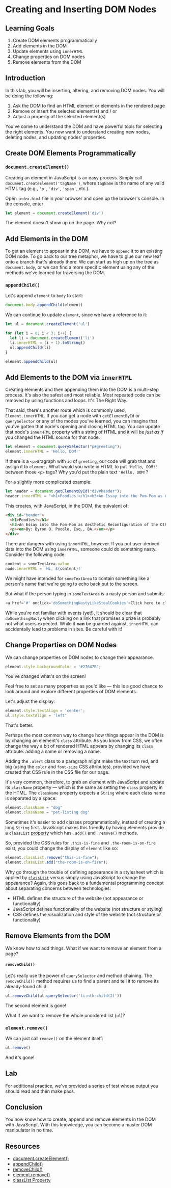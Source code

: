 # Creating and Inserting DOM Nodes

## Learning Goals

1. Create DOM elements programmatically
2. Add elements in the DOM
3. Update elements using `innerHTML`
4. Change properties on DOM nodes
5. Remove elements from the DOM

## Introduction

In this lab, you will be inserting, altering, and removing DOM nodes. You will
be doing the following:

1. Ask the DOM to find an HTML element or elements in the rendered page
2. Remove or insert the selected element(s) and / or
3. Adjust a property of the selected element(s)

You've come to understand the DOM and have powerful tools for selecting the
right elements. You now want to understand creating new nodes, deleting nodes,
and updating nodes' properties.

## Create DOM Elements Programmatically

### `document.createElement()`

Creating an element in JavaScript is an easy process. Simply call
`document.createElement('tagName')`, where `tagName` is the name of any valid HTML
tag (e.g., `'p'`, `'div'`, `'span'`, etc.).

Open `index.html` file in your browser and open up the browser's console. In the
console, enter

``` javascript
let element = document.createElement('div')
```

The element doesn't show up on the page. Why not?

## Add Elements in the DOM

To get an element to appear in the DOM, we have to `append` it to an existing
DOM node. To go back to our tree metaphor, we have to glue our new leaf onto a
branch that's already there. We can start as high up on the tree as
`document.body`, or we can find a more specific element using any of the
methods we've learned for traversing the DOM.

### `appendChild()`

Let's append `element` to `body` to start:

``` javascript
document.body.appendChild(element)
```

We can continue to update `element`, since we have a reference to it:

``` javascript
let ul = document.createElement('ul')

for (let i = 0; i < 3; i++) {
  let li = document.createElement('li')
  li.innerHTML = (i + 1).toString()
  ul.appendChild(li)
}

element.appendChild(ul)
```

## Add Elements to the DOM via `innerHTML`

Creating elements and then appending them into the DOM is a multi-step process. It's also the safest and most reliable. Most repeated code can be removed by using functions and loops. It's The Right Way.

That said, there's another route which is commonly used, `Element.innerHTML`. If you can get a node with
`getElementById` or `querySelector` or any of the modes you've learned, you can imagine that you've gotten that node's opening and closing HTML tag. You can update that node's `innerHTML` property with a string of HTML and it will be _just as if_ you changed the HTML source for that node.

```js
let element = document.querySelector("p#greeting");
element.innerHTML = 'Hello, DOM!'
```

If there is a `<p>`aragraph with `id` of `greeting`, our code will grab that and assign it to `element.` What would you write in HTML to put `'Hello, DOM!'` between those `<p>` tags? Why you'd put the plain text `'Hello, DOM!`?

For a slightly more complicated example:

```js
let header = document.getElementById("div#header");
header.innerHTML = "<h1>Poodles!</h1><h3>An Essay into the Pom-Pom as Aesthetic Reconfiguration of the Other from a post-Frankfurt School Appropriationist Perspective</h3><p><em>By: Byron Q. Poodle, Esq., BA.</em></p>";
```

This creates, with JavaScript, in the DOM, the quivalent of:

```html
<div id="header">
  <h1>Poodles!</h1>
  <h3>An Essay into the Pom-Pom as Aesthetic Reconfiguration of the Other from a post-Frankfurt School Appropriationist Perspective</h3>
  <p><em>By: Byron Q. Poodle, Esq., BA.</em></p>
</div>
```

There are dangers with using `innerHTML`, however. If you put user-derived data into the DOM using `innerHTML`, someone could do something nasty. Consider the following code:

```js
content = someTextArea.value
node.innerHTML = `Hi, ${content}!`
```

We might have intended for `someTextArea` to contain something like a person's name that we're going to echo back out to the screen.

But what if the person typing in `someTextArea` is a nasty person and submits:

```js
<a href='#' onclick='doSomethingNastyLikeStealCookies'>Click here to claim your prize!</a>
```

While you're not familiar with events (yet!), it should be clear that `doSomethingNasty` when clicking on a link that promises a prize is probably not what users expected. While it **can** be guarded against, `innerHTML` can accidentally lead to problems in sites. Be careful with it!


## Change Properties on DOM Nodes

We can change properties on DOM nodes to change their appearance.

``` javascript
element.style.backgroundColor = '#27647B';
```

You've changed what's on the screen!

Feel free to set as many properties as you'd like — this is a good chance to
look around and explore different properties of DOM elements.

Let's adjust the display:

``` javascript
element.style.textAlign = 'center';
ul.style.textAlign = 'left'
```

That's better.

Perhaps the most common way to change how things appear in the DOM is by
changing an element's `class` attribute. As you know from CSS, we often change
the way a bit of rendered HTML appears by changing its `class` attribute:
adding a name or removing a name.

Adding the `.alert` class to a paragraph might make the text turn red, and big
(using the `color` and `font-size` CSS attributes), provided we have created
that CSS rule in the CSS file for our page.

It's very common, therefore, to grab an element with JavaScript and update its
`className` property &mdash; which is the same as setting the `class` property
in the HTML. The `className` property expects a `String` where each class name
is separated by a space:

```javascript
element.className = "dog"
element.className = "pet-listing dog"
```

Sometimes it's easier to add classes programmatically, instead of creating a
long `String` first. JavaScript makes this friendly by having elements provide
a `classList` [property][cl] which has `.add()` and `.remove()` methods.

So, provided the CSS rules for `.this-is-fine` and `.the-room-is-on-fire`
exist, you could change the display of `element` like so:

```javascript
element.classList.remove("this-is-fine");
element.classList.add("the-room-is-on-fire");
```

Why go through the trouble of defining appearance in a stylesheet which is
applied by [`classList`][cl] versus simply using JavaScript to change the
appearance?  Again, this goes back to a fundamental programming concept about
separating concerns between technologies:

* HTML defines the structure of the website (not appearance or functionality)
* JavaScript defines functionality of the website (not structure or styling)
* CSS defines the visualization and style of the website (not structure or functionality)

## Remove Elements from the DOM

We know how to add things. What if we want to remove an element from a page?

#### `removeChild()`

Let's really use the power of `querySelector` and method chaining.
The `removeChild()` method requires us to find a parent and tell it to remove
its already-found child:

``` javascript
ul.removeChild(ul.querySelector('li:nth-child(2)'))
```

The second element is gone!

What if we want to remove the whole unordered list (`ul`)?

### `element.remove()`

We can just call `remove()` on the element itself:

``` javascript
ul.remove()
```

And it's gone!

## Lab

For additional practice, we've provided a series of test whose output you
should read and then make pass. 

## Conclusion

You now know how to create, append and remove elements in the DOM with
JavaScript. With this knowledge, you can become a master DOM manipulator in no
time.

## Resources

- [document.createElement()](https://developer.mozilla.org/en-US/docs/Web/API/Document/createElement)
- [appendChild()](https://developer.mozilla.org/en-US/docs/Web/API/Node/appendChild)
- [removeChild()](https://developer.mozilla.org/en-US/docs/Web/API/Node/removeChild)
- [element.remove()](https://developer.mozilla.org/en-US/docs/Web/API/ChildNode/remove)
- [classList Property][cl]

[cl]: https://developer.mozilla.org/en-US/docs/Web/API/Element/classList
